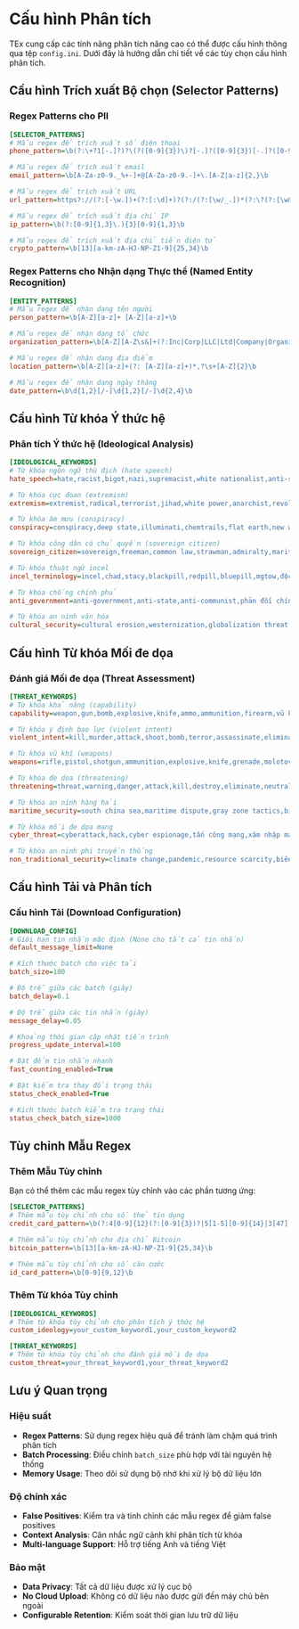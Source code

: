 # Cấu hình Phân tích

TEx cung cấp các tính năng phân tích nâng cao có thể được cấu hình thông qua tệp `config.ini`. Dưới đây là hướng dẫn chi tiết về các tùy chọn cấu hình phân tích.

## Cấu hình Trích xuất Bộ chọn (Selector Patterns)

### Regex Patterns cho PII
```ini
[SELECTOR_PATTERNS]
# Mẫu regex để trích xuất số điện thoại
phone_pattern=\b(?:\+?1[-.]?)?\(?([0-9]{3})\)?[-.]?([0-9]{3})[-.]?([0-9]{4})\b

# Mẫu regex để trích xuất email
email_pattern=\b[A-Za-z0-9._%+-]+@[A-Za-z0-9.-]+\.[A-Z|a-z]{2,}\b

# Mẫu regex để trích xuất URL
url_pattern=https?://(?:[-\w.])+(?:[:\d]+)?(?:/(?:[\w/_.])*(?:\?(?:[\w&=%.])*)?(?:#(?:[\w.])*)?)?

# Mẫu regex để trích xuất địa chỉ IP
ip_pattern=\b(?:[0-9]{1,3}\.){3}[0-9]{1,3}\b

# Mẫu regex để trích xuất địa chỉ tiền điện tử
crypto_pattern=\b[13][a-km-zA-HJ-NP-Z1-9]{25,34}\b
```

### Regex Patterns cho Nhận dạng Thực thể (Named Entity Recognition)
```ini
[ENTITY_PATTERNS]
# Mẫu regex để nhận dạng tên người
person_pattern=\b[A-Z][a-z]+ [A-Z][a-z]+\b

# Mẫu regex để nhận dạng tổ chức
organization_pattern=\b[A-Z][A-Z\s&]+(?:Inc|Corp|LLC|Ltd|Company|Organization|Group)\b

# Mẫu regex để nhận dạng địa điểm
location_pattern=\b[A-Z][a-z]+(?: [A-Z][a-z]+)*,?\s+[A-Z]{2}\b

# Mẫu regex để nhận dạng ngày tháng
date_pattern=\b\d{1,2}[/-]\d{1,2}[/-]\d{2,4}\b
```

## Cấu hình Từ khóa Ý thức hệ

### Phân tích Ý thức hệ (Ideological Analysis)
```ini
[IDEOLOGICAL_KEYWORDS]
# Từ khóa ngôn ngữ thù địch (hate speech)
hate_speech=hate,racist,bigot,nazi,supremacist,white nationalist,anti-semitic,phản động,chia rẽ dân tộc,phỉ báng

# Từ khóa cực đoan (extremism)
extremism=extremist,radical,terrorist,jihad,white power,anarchist,revolutionary,phản cách mạng,phản quốc,kiêu gọi lật đổ

# Từ khóa âm mưu (conspiracy)
conspiracy=conspiracy,deep state,illuminati,chemtrails,flat earth,new world order,diễn biến hòa bình,mưu đồ lật đổ,thuyết âm mưu

# Từ khóa công dân có chủ quyền (sovereign citizen)
sovereign_citizen=sovereign,freeman,common law,strawman,admiralty,maritime law,tự do cá nhân,pháp luật tự nhiên

# Từ khóa thuật ngữ incel
incel_terminology=incel,chad,stacy,blackpill,redpill,bluepill,mgtow,độc thân bất đắc dĩ,ghét phụ nữ

# Từ khóa chống chính phủ
anti_government=anti-government,anti-state,anti-communist,phản đối chính phủ,phản đối Đảng,phản kháng chế độ

# Từ khóa an ninh văn hóa
cultural_security=cultural erosion,westernization,globalization threat,tha hóa văn hóa,ảnh hưởng phương Tây,bảo vệ văn hóa dân tộc
```

## Cấu hình Từ khóa Mối đe dọa

### Đánh giá Mối đe dọa (Threat Assessment)
```ini
[THREAT_KEYWORDS]
# Từ khóa khả năng (capability)
capability=weapon,gun,bomb,explosive,knife,ammo,ammunition,firearm,vũ khí,súng,bom,thuốc nổ,dao,đạn dược

# Từ khóa ý định bạo lực (violent intent)
violent_intent=kill,murder,attack,shoot,bomb,terror,assassinate,eliminate,giết,gây bạo loạn,tấn công,khủng bố,ám sát

# Từ khóa vũ khí (weapons)
weapons=rifle,pistol,shotgun,ammunition,explosive,knife,grenade,molotov,súng trường,súng ngắn,súng săn,đạn dược,thuốc nổ,dao,lựu đạn

# Từ khóa đe dọa (threatening)
threatening=threat,warning,danger,attack,kill,destroy,eliminate,neutralize,đe dọa,cảnh báo,nguy hiểm,tấn công,phá hủy

# Từ khóa an ninh hàng hải
maritime_security=south china sea,maritime dispute,gray zone tactics,biển đông,tranh chấp biển,chiến thuật vùng xám

# Từ khóa mối đe dọa mạng
cyber_threat=cyberattack,hack,cyber espionage,tấn công mạng,xâm nhập mạng,gián điệp mạng

# Từ khóa an ninh phi truyền thống
non_traditional_security=climate change,pandemic,resource scarcity,biến đổi khí hậu,dịch bệnh,thiếu hụt tài nguyên
```

## Cấu hình Tải và Phân tích

### Cấu hình Tải (Download Configuration)
```ini
[DOWNLOAD_CONFIG]
# Giới hạn tin nhắn mặc định (None cho tất cả tin nhắn)
default_message_limit=None

# Kích thước batch cho việc tải
batch_size=100

# Độ trễ giữa các batch (giây)
batch_delay=0.1

# Độ trễ giữa các tin nhắn (giây)
message_delay=0.05

# Khoảng thời gian cập nhật tiến trình
progress_update_interval=100

# Bật đếm tin nhắn nhanh
fast_counting_enabled=True

# Bật kiểm tra thay đổi trạng thái
status_check_enabled=True

# Kích thước batch kiểm tra trạng thái
status_check_batch_size=1000
```

## Tùy chỉnh Mẫu Regex

### Thêm Mẫu Tùy chỉnh
Bạn có thể thêm các mẫu regex tùy chỉnh vào các phần tương ứng:

```ini
[SELECTOR_PATTERNS]
# Thêm mẫu tùy chỉnh cho số thẻ tín dụng
credit_card_pattern=\b(?:4[0-9]{12}(?:[0-9]{3})?|5[1-5][0-9]{14}|3[47][0-9]{13}|3[0-9]{13}|6(?:011|5[0-9]{2})[0-9]{12})\b

# Thêm mẫu tùy chỉnh cho địa chỉ Bitcoin
bitcoin_pattern=\b[13][a-km-zA-HJ-NP-Z1-9]{25,34}\b

# Thêm mẫu tùy chỉnh cho số căn cước
id_card_pattern=\b[0-9]{9,12}\b
```

### Thêm Từ khóa Tùy chỉnh
```ini
[IDEOLOGICAL_KEYWORDS]
# Thêm từ khóa tùy chỉnh cho phân tích ý thức hệ
custom_ideology=your_custom_keyword1,your_custom_keyword2

[THREAT_KEYWORDS]
# Thêm từ khóa tùy chỉnh cho đánh giá mối đe dọa
custom_threat=your_threat_keyword1,your_threat_keyword2
```

## Lưu ý Quan trọng

### Hiệu suất
- **Regex Patterns**: Sử dụng regex hiệu quả để tránh làm chậm quá trình phân tích
- **Batch Processing**: Điều chỉnh `batch_size` phù hợp với tài nguyên hệ thống
- **Memory Usage**: Theo dõi sử dụng bộ nhớ khi xử lý bộ dữ liệu lớn

### Độ chính xác
- **False Positives**: Kiểm tra và tinh chỉnh các mẫu regex để giảm false positives
- **Context Analysis**: Cân nhắc ngữ cảnh khi phân tích từ khóa
- **Multi-language Support**: Hỗ trợ tiếng Anh và tiếng Việt

### Bảo mật
- **Data Privacy**: Tất cả dữ liệu được xử lý cục bộ
- **No Cloud Upload**: Không có dữ liệu nào được gửi đến máy chủ bên ngoài
- **Configurable Retention**: Kiểm soát thời gian lưu trữ dữ liệu